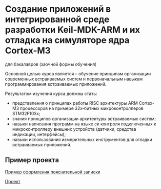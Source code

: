 ﻿# Создание приложений в интегрированной среде разработки Keil-MDK-ARM и их отладка на симуляторе ядра Cortex-M3

для бакалавров (заочной формы обучения)

Основной целью курса является – обучение принципам организации современных встраиваемых систем и первоначальным навыкам программирования встраиваемых приложений.

Результатом изучения курса должны стать:

- представления о принципах работы RISC архитектуры ARM Cortex-M3 процессоров на примере 32х-битных микроконтроллеров STM32F103x;
- знания принципов организации архитектуры встраиваемых систем;
- навыки написания программ на языке си контроля подключенных к микроконтроллеру внешних устройств (датчики, средства индикации, интерфейсы);
- навыки использования измерительных инструментов для отладки встраиваемых приложений.

## Пример проекта

[Пример оформления пояснительной записки](Пример_КР.pdf)

[Проект](https://github.com/vocmok/Simul_guide_Keil_STM32F103X/tree/main/Kurs_project/)
